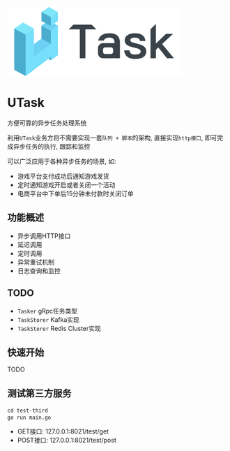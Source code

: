 ![logo](docs/image/1_06.png)

# UTask 

方便可靠的异步任务处理系统

利用`UTask`业务方将不需要实现一套`队列 + 脚本`的架构, 直接实现`http接口`, 即可完成异步任务的执行, 跟踪和监控

可以广泛应用于各种异步任务的场景, 如:

- 游戏平台支付成功后通知游戏发货
- 定时通知游戏开启或者关闭一个活动
- 电商平台中下单后15分钟未付款时关闭订单


## 功能概述

- 异步调用HTTP接口
- 延迟调用 
- 定时调用 
- 异常重试机制
- 日志查询和监控

## TODO
- `Tasker` gRpc任务类型
- `TaskStorer` Kafka实现
- `TaskStorer` Redis Cluster实现

## 快速开始
TODO

## 测试第三方服务

```
cd test-third
go run main.go
```
- GET接口: 127.0.0.1:8021/test/get 
- POST接口: 127.0.0.1:8021/test/post 